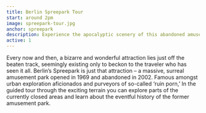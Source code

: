 ```yaml
---
title: Berlin Spreepark Tour
start: around 2pm
image: spreepark-tour.jpg
anchor: spreepark
description: Experience the apocalyptic scenery of this abandoned amusement park
active: 1
---
```


<p>
	Every now and then, a bizarre and wonderful attraction lies just off the beaten track, seemingly existing only to beckon to the traveler who has seen it all. Berlin’s Spreepark is just that attraction – a massive, surreal amusement park opened in 1969 and abandoned in 2002. Famous amongst urban exploration aficionados and purveyors of so-called ‘ruin porn,’ In the guided tour through the exciting terrain you can explore parts of the currently closed areas and learn about the eventful history of the former amusement park.
</p>
